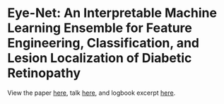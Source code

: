 # Eye-Net: An Interpretable Machine Learning Ensemble for Feature Engineering, Classification, and Lesion Localization of Diabetic Retinopathy
View the paper [here](https://ieeexplore.ieee.org/document/10002209), talk [here](https://youtu.be/oQXK4cP6Wes?si=SnHw51qPIsmMiHCs&t=3040), and logbook excerpt [here](https://drive.google.com/file/d/1TyW0sjtN-ZN_xeUdgWOnSxp-wvVMHReE/view).

